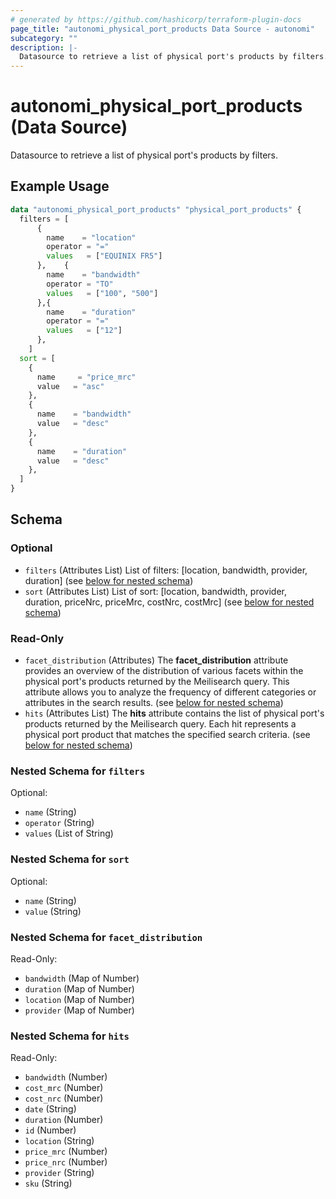 ```yaml
---
# generated by https://github.com/hashicorp/terraform-plugin-docs
page_title: "autonomi_physical_port_products Data Source - autonomi"
subcategory: ""
description: |-
  Datasource to retrieve a list of physical port's products by filters.
---
```


# autonomi_physical_port_products (Data Source)

Datasource to retrieve a list of physical port's products by filters.

## Example Usage

```terraform
data "autonomi_physical_port_products" "physical_port_products" {
  filters = [
      {
        name    = "location"
        operator = "="
        values   = ["EQUINIX FR5"]
      },    {
        name    = "bandwidth"
        operator = "TO"
        values   = ["100", "500"]
      },{
        name    = "duration"
        operator = "="
        values   = ["12"]
      },
    ]
  sort = [
    {
      name     = "price_mrc"
      value   = "asc"
    },
    {
      name    = "bandwidth"
      value   = "desc"
    },
    {
      name    = "duration"
      value   = "desc"
    },
  ]
}
```

<!-- schema generated by tfplugindocs -->
## Schema

### Optional

- `filters` (Attributes List) List of filters: [location, bandwidth, provider, duration] (see [below for nested schema](#nestedatt--filters))
- `sort` (Attributes List) List of sort: [location, bandwidth, provider, duration,
priceNrc, priceMrc, costNrc, costMrc] (see [below for nested schema](#nestedatt--sort))

### Read-Only

- `facet_distribution` (Attributes) The **facet_distribution** attribute provides an overview of the distribution of various facets
within the physical port's products returned by the Meilisearch query. This attribute allows you to analyze the frequency of
different categories or attributes in the search results. (see [below for nested schema](#nestedatt--facet_distribution))
- `hits` (Attributes List) The **hits** attribute contains the list of physical port's products returned by the Meilisearch query.
Each hit represents a physical port product that matches the specified search criteria. (see [below for nested schema](#nestedatt--hits))

<a id="nestedatt--filters"></a>
### Nested Schema for `filters`

Optional:

- `name` (String)
- `operator` (String)
- `values` (List of String)


<a id="nestedatt--sort"></a>
### Nested Schema for `sort`

Optional:

- `name` (String)
- `value` (String)


<a id="nestedatt--facet_distribution"></a>
### Nested Schema for `facet_distribution`

Read-Only:

- `bandwidth` (Map of Number)
- `duration` (Map of Number)
- `location` (Map of Number)
- `provider` (Map of Number)


<a id="nestedatt--hits"></a>
### Nested Schema for `hits`

Read-Only:

- `bandwidth` (Number)
- `cost_mrc` (Number)
- `cost_nrc` (Number)
- `date` (String)
- `duration` (Number)
- `id` (Number)
- `location` (String)
- `price_mrc` (Number)
- `price_nrc` (Number)
- `provider` (String)
- `sku` (String)
